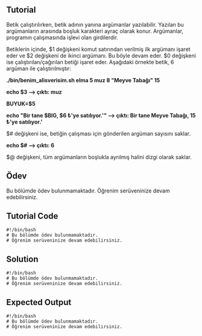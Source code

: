 Tutorial
--------
Betik çalıştırılırken, betik adının yanına argümanlar yazılabilir. Yazılan bu argümanların arasında boşluk karakteri ayraç olarak konur. Argümanlar, programın çalışmasında işlevi olan girdilerdir.

Betiklerin içinde, $1 değişkeni komut satırından verilmiş ilk argümanı işaret eder ve $2 değişkeni de ikinci argümanı. Bu böyle devam eder.
$0 değişkeni ise çalıştırılan/çağırılan betiği işaret eder. Aşağıdaki örnekte betik, 6 argüman ile çalıştırılmıştır:

**./bin/benim_alisverisim.sh elma 5 muz 8 "Meyve Tabağı" 15**

**echo $3                          --> çıktı: muz**

**BUYUK=$5**

**echo "Bir tane $BIG, $6 ₺'ye satılıyor.'"      --> çıktı: Bir tane Meyve Tabağı, 15 ₺'ye satılıyor.'**

$# değişkeni ise, betiğin çalışması için gönderilen argüman sayısını saklar.

**echo $#               --> çıktı: 6**

$@ değişkeni, tüm argümanların boşlukla ayrılmış halini dizgi olarak saklar.

Ödev
-------------
Bu bölümde ödev bulunmamaktadır. Öğrenim serüveninize devam edebilirsiniz.

Tutorial Code
-------------
    #!/bin/bash
    # Bu bölümde ödev bulunmamaktadır.
    # Öğrenim serüveninize devam edebilirsiniz.

Solution
--------
    #!/bin/bash
    # Bu bölümde ödev bulunmamaktadır.
    # Öğrenim serüveninize devam edebilirsiniz.

Expected Output
---------------
    #!/bin/bash
    # Bu bölümde ödev bulunmamaktadır.
    # Öğrenim serüveninize devam edebilirsiniz.

